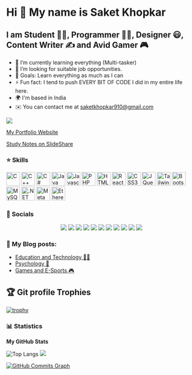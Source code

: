 Hi 👋 My name is Saket Khopkar
==============================

I am Student 👨‍🎓, Programmer 👨‍💻, Designer 😃, Content Writer ✍ and Avid Gamer 🎮
-------------------------------------------------------------------

- 🌱 I’m currently learning everything (Multi-tasker) 
- 👯 I’m looking for suitable job opportunities. 
- 🥅 Goals: Learn everything as much as I can 
- ⚡ Fun fact: I tend to push EVERY BIT OF CODE I did in my entire life here.
- 🌍 I'm based in India 
- ✉️ You can contact me at [saketkhopkar910@gmail.com](mailto:saketkhopkar910@gmail.com)

![](https://komarev.com/ghpvc/?username=SAKET-SK)

<a href="https://saket-sk.github.io/" target="_blank">My Portfolio Website</a>

<a href="https://www.slideshare.net/SaketKhopkar">Study Notes on SlideShare</a>

### ⭐ Skills

<p align="left">
<a href="https://docs.microsoft.com/en-us/cpp/?view=msvc-170" target="_blank" rel="noreferrer"><img src="https://raw.githubusercontent.com/danielcranney/readme-generator/main/public/icons/skills/c-colored.svg" width="36" height="36" alt="C" /></a>
<a href="https://docs.microsoft.com/en-us/cpp/?view=msvc-170" target="_blank" rel="noreferrer"><img src="https://raw.githubusercontent.com/danielcranney/readme-generator/main/public/icons/skills/cplusplus-colored.svg" width="36" height="36" alt="C++" /></a>
<a href="https://docs.microsoft.com/en-us/dotnet/csharp/" target="_blank" rel="noreferrer"><img src="https://raw.githubusercontent.com/danielcranney/readme-generator/main/public/icons/skills/csharp-colored.svg" width="36" height="36" alt="C#" /></a>
<a href="https://www.oracle.com/java/" target="_blank" rel="noreferrer"><img src="https://raw.githubusercontent.com/danielcranney/readme-generator/main/public/icons/skills/java-colored.svg" width="36" height="36" alt="Java" /></a>
<a href="https://developer.mozilla.org/en-US/docs/Web/JavaScript" target="_blank" rel="noreferrer"><img src="https://raw.githubusercontent.com/danielcranney/readme-generator/main/public/icons/skills/javascript-colored.svg" width="36" height="36" alt="Javascript" /></a>
<a href="https://www.php.net/" target="_blank" rel="noreferrer"><img src="https://raw.githubusercontent.com/danielcranney/readme-generator/main/public/icons/skills/php-colored.svg" width="36" height="36" alt="PHP" /></a>
<a href="https://developer.mozilla.org/en-US/docs/Glossary/HTML5" target="_blank" rel="noreferrer"><img src="https://raw.githubusercontent.com/danielcranney/readme-generator/main/public/icons/skills/html5-colored.svg" width="36" height="36" alt="HTML5" /></a>
<a href="https://reactjs.org/" target="_blank" rel="noreferrer"><img src="https://raw.githubusercontent.com/danielcranney/readme-generator/main/public/icons/skills/react-colored.svg" width="36" height="36" alt="React" /></a>
<a href="https://www.w3.org/TR/CSS/#css" target="_blank" rel="noreferrer"><img src="https://raw.githubusercontent.com/danielcranney/readme-generator/main/public/icons/skills/css3-colored.svg" width="36" height="36" alt="CSS3" /></a>
<a href="https://jquery.com/" target="_blank" rel="noreferrer"><img src="https://raw.githubusercontent.com/danielcranney/readme-generator/main/public/icons/skills/jquery-colored.svg" width="36" height="36" alt="JQuery" /></a>
<a href="https://tailwindcss.com/" target="_blank" rel="noreferrer"><img src="https://raw.githubusercontent.com/danielcranney/readme-generator/main/public/icons/skills/tailwindcss-colored.svg" width="36" height="36" alt="TailwindCSS" /></a>
<a href="https://getbootstrap.com/" target="_blank" rel="noreferrer"><img src="https://raw.githubusercontent.com/danielcranney/readme-generator/main/public/icons/skills/bootstrap-colored.svg" width="36" height="36" alt="Bootstrap" /></a>
<a href="https://www.mysql.com/" target="_blank" rel="noreferrer"><img src="https://raw.githubusercontent.com/danielcranney/readme-generator/main/public/icons/skills/mysql-colored.svg" width="36" height="36" alt="MySQL" /></a>
<a href="https://dotnet.microsoft.com/en-us/" target="_blank" rel="noreferrer"><img src="https://raw.githubusercontent.com/danielcranney/readme-generator/main/public/icons/skills/dot-net-colored.svg" width="36" height="36" alt=".NET" /></a>
<a href="https://metamask.io/" target="_blank" rel="noreferrer"><img src="https://raw.githubusercontent.com/danielcranney/readme-generator/main/public/icons/skills/metamask-colored.svg" width="36" height="36" alt="MetaMask" /></a>
<a href="https://ethereum.org/en/" target="_blank" rel="noreferrer"><img src="https://raw.githubusercontent.com/danielcranney/readme-generator/main/public/icons/skills/ethereum-colored.svg" width="36" height="36" alt="Ethereum" /></a>
</p>

### 🤙 Socials

<p align="center">  
<a href="http://www.instagram.com/saket_910"><img src = "https://img.shields.io/badge/Instagram-%23E4405F.svg?style=for-the-badge&logo=Instagram&logoColor=white"></a>
<a href="https://www.linkedin.com/in/saket-khopkar-336684198/" target="_blank" rel="noreferrer"><img src="https://img.shields.io/badge/linkedin-%230077B5.svg?style=for-the-badge&logo=linkedin&logoColor=white"></a> 
<a href="https://www.twitter.com/saketkhopkar478"><img src = "https://img.shields.io/badge/Twitter-%231DA1F2.svg?style=for-the-badge&logo=Twitter&logoColor=white"></a>
<a href="https://www.github.com/SAKET-SK"><img src="https://img.shields.io/badge/github-%23121011.svg?style=for-the-badge&logo=github&logoColor=white"></a>
<a href="https://auth.geeksforgeeks.org/user/saketkhopkar910/"><img src="https://img.shields.io/badge/GeeksforGeeks-gray?style=for-the-badge&logo=geeksforgeeks&logoColor=35914c"></a>
<a href="https://open.spotify.com/user/31ntw5qmcomtfbjqqsowignhc5pq"><img src = "https://img.shields.io/badge/Spotify-1ED760?style=for-the-badge&logo=spotify&logoColor=white"></a>
<a href="https://www.quora.com/profile/Saket-Khopkar-2"><img src="https://img.shields.io/badge/Quora-%23B92B27.svg?&style=for-the-badge&logo=Quora&logoColor=white"></a>
<a href="https://www.hackerrank.com/saketkhopkar478"><img src="https://img.shields.io/badge/-Hackerrank-2EC866?style=for-the-badge&logo=HackerRank&logoColor=white"></a>
<a href="https://www.hackerearth.com/@saketkhopkar910"><img src="https://img.shields.io/badge/HackerEarth-%232C3454.svg?style=for-the-badge&logo=HackerEarth&logoColor=Blue"></a>
<a href="https://www.upwork.com/freelancers/~019eb7c321f650c4f5?s=1110580750812958720"><img src="https://img.shields.io/badge/UpWork-6FDA44?style=for-the-badge&logo=Upwork&logoColor=white"></a>
<a href="https://steamcommunity.com/profiles/76561198993940201/"><img src="https://img.shields.io/badge/Steam-000000?style=for-the-badge&logo=steam&logoColor=white"></a></p>

### 📕 My Blog posts:
<!-- BLOG-POST-LIST:START -->
- [Education and Technology 👨‍🎓](https://saketrobotics910.blogspot.com/)
- [Psychology 🧠](https://saketkhopkar567.blogspot.com/)
- [Games and E-Sports 🎮](https://www.blogger.com/blog/posts/3483557126945962362)
<!-- BLOG-POST-LIST:END -->

## :trophy: Git profile Trophies

[![trophy](https://github-profile-trophy.vercel.app/?username=SAKET-SK&theme=radical)](https://github.com/ryo-ma/github-profile-trophy)

### 📊 Statistics

<b>My GitHub Stats</b>


![Top Langs](https://github-readme-stats.vercel.app/api/top-langs/?username=SAKET-SK&theme=tokyonight)
<a href="http://www.github.com/SAKET-SK"><img src="https://github-readme-streak-stats.herokuapp.com/?user=SAKET-SK&stroke=ffffff&background=1c1917&ring=0891b2&fire=0891b2&currStreakNum=ffffff&currStreakLabel=0891b2&sideNums=ffffff&sideLabels=ffffff&dates=ffffff&hide_border=true" /></a>

<a href="http://www.github.com/SAKET-SK"><img src="https://activity-graph.herokuapp.com/graph?username=SAKET-SK&bg_color=1c1917&color=ffffff&line=0891b2&point=ffffff&area_color=1c1917&area=true&hide_border=true&custom_title=GitHub%20Commits%20Graph" alt="GitHub Commits Graph" /></a>



